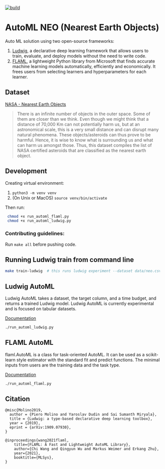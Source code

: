 [![build](https://github.com/shyamal-anadkat/automl-neo/actions/workflows/main.yml/badge.svg?branch=main)](https://github.com/shyamal-anadkat/automl-neo/actions/workflows/main.yml)

# AutoML NEO (Nearest Earth Objects)

Auto ML solution using two open-source frameworks:

1. [Ludwig](https://ludwig-ai.github.io/ludwig-docs/0.5/index.html),
a declarative deep learning framework that allows users to train, evaluate, and deploy models without the need to write code.
2. [FLAML](https://github.com/microsoft/FLAML), 
a lightweight Python library from Microsoft that finds accurate machine learning models automatically, efficiently and economically. It frees users from selecting learners and hyperparameters for each learner.

## Dataset

[NASA - Nearest Earth Objects](https://www.kaggle.com/datasets/sameepvani/nasa-nearest-earth-objects?datasetId=2272878&sortBy=voteCount&select=neo.csv)

>There is an infinite number of objects in the outer space. Some of them are closer than we think. Even though we might think that a distance of 70,000 Km can not potentially harm us, but at an astronomical scale, this is a very small distance and can disrupt many natural phenomena. These objects/asteroids can thus prove to be harmful. Hence, it is wise to know what is surrounding us and what can harm us amongst those. Thus, this dataset compiles the list of NASA certified asteroids that are classified as the nearest earth object.

## Development 

Creating virtual environment:

 1. ```python3 -m venv venv```
 2.  (On Unix or MacOS) ```source venv/bin/activate```

Then run:
```bash
 chmod +x run_automl_flaml.py
 chmod +x run_automl_ludwig.py
```

### Contributing guidelines:

Run ```make all``` before pushing code.

## Running Ludwig train from command line

```bash
make train-ludwig  # this runs ludwig experiment --dataset data/neo.csv --config config.yaml
```

## Ludwig AutoML

Ludwig AutoML takes a dataset, the target column, and a time budget, and returns a trained Ludwig model.
Ludwig AutoML is currently experimental and is focused on tabular datasets.


[Documentation](https://ludwig-ai.github.io/ludwig-docs/0.5/user_guide/automl/)

```bash
./run_automl_ludwig.py
```

## FLAML AutoML

flaml.AutoML is a class for task-oriented AutoML. It can be used as a scikit-learn style estimator with the standard fit and predict functions. 
The minimal inputs from users are the training data and the task type.

[Documentation](https://microsoft.github.io/FLAML/docs/Use-Cases/Task-Oriented-AutoML/)

```bash
./run_automl_flaml.py
```

## Citation

```
@misc{Molino2019,
  author = {Piero Molino and Yaroslav Dudin and Sai Sumanth Miryala},
  title = {Ludwig: a type-based declarative deep learning toolbox},
  year = {2019},
  eprint = {arXiv:1909.07930},
}

@inproceedings{wang2021flaml,
    title={FLAML: A Fast and Lightweight AutoML Library},
    author={Chi Wang and Qingyun Wu and Markus Weimer and Erkang Zhu},
    year={2021},
    booktitle={MLSys},
}
```
